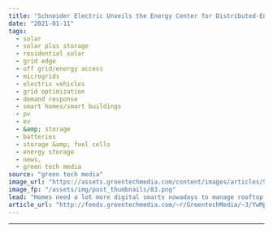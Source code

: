 ```yaml
---
title: "Schneider Electric Unveils the Energy Center for Distributed-Energy-Enabled Homes"
date: "2021-01-11"
tags: 
  - solar
  - solar plus storage 
  - residential solar
  - grid edge
  - off grid/energy access
  - microgrids
  - electric vehicles
  - grid optimization
  - demand response
  - smart homes/smart buildings
  - pv
  - ev
  - &amp; storage
  - batteries
  - storage &amp; fuel cells
  - energy storage
  - news,
  - green tech media
source: "green tech media"
image_url: "https://assets.greentechmedia.com/content/images/articles/SchneiderElectric_EnergyCenter_house_wall_XL.jpeg"
image_fp: "/assets/img/post_thumbnails/83.png"
lead: "Homes need a lot more digital smarts nowadays to manage rooftop solar, backup batteries and electric vehicle chargers. It’s nice if those distributed energy resources (DERs) can be integrated with household electrical load controls via smartphone or  ..."
article_url: "http://feeds.greentechmedia.com/~r/GreentechMedia/~3/YwMpbSO0eQU/schneider-electric-unveils-the-energy-center-for-distributed-energy-enabled-homes"
---
```


---
